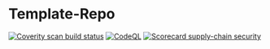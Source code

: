 # Template-Repo

[![Coverity scan build status](https://img.shields.io/coverity/scan/30204.svg)](https://scan.coverity.com/projects/template-repo)
[![CodeQL](https://github.com/codeplaysoftware/Template-Repo/actions/workflows/github-code-scanning/codeql/badge.svg)](https://github.com/codeplaysoftware/Template-Repo/actions/workflows/github-code-scanning/codeql)
[![Scorecard supply-chain security](https://github.com/codeplaysoftware/Template-Repo/actions/workflows/scorecard.yml/badge.svg)](https://github.com/codeplaysoftware/Template-Repo/actions/workflows/scorecard.yml)
